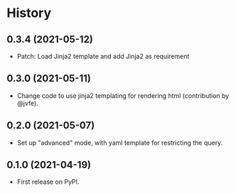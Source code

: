 # History

## 0.3.4 (2021-05-12)
- Patch: Load Jinja2 template and add Jinja2 as requirement
## 0.3.0 (2021-05-11)

-  Change code to use jinja2 templating for rendering html (contribution by @jvfe).

## 0.2.0 (2021-05-07)

-   Set up "advanced" mode, with yaml template for restricting the query.

## 0.1.0 (2021-04-19)

-   First release on PyPI.
